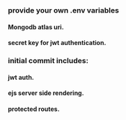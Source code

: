 ### provide your own .env variables 
#### Mongodb atlas uri.
#### secret key for jwt authentication.

### initial commit includes:
#### jwt auth.
#### ejs server side rendering.
#### protected routes.